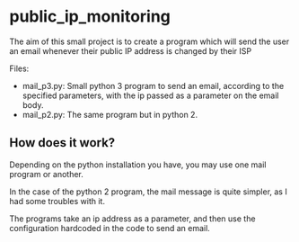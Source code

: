 # public_ip_monitoring
The aim of this small project is to create a program which will send the user an email whenever their public IP address is changed by their ISP

Files:

- mail_p3.py: Small python 3 program to send an email, according to the specified parameters, with the ip passed as a parameter on the email body.
- mail_p2.py: The same program but in python 2.

## How does it work?

Depending on the python installation you have, you may use one mail program or another.

In the case of the python 2 program, the mail message is quite simpler, as I had some troubles with it.

The programs take an ip address as a parameter, and then use the configuration hardcoded in the code to send an email.